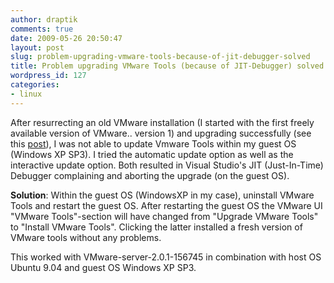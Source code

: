 ```yaml
---
author: draptik
comments: true
date: 2009-05-26 20:50:47
layout: post
slug: problem-upgrading-vmware-tools-because-of-jit-debugger-solved
title: Problem upgrading VMware Tools (because of JIT-Debugger) solved
wordpress_id: 127
categories:
- linux
---
```


After resurrecting an old VMware installation (I started with the first freely available version of VMware.. version 1) and upgrading successfully (see this [post](http://draptik.wordpress.com/2009/05/26/ubuntu-9-04-with-vmware-server-2-0-1-156745/)), I was not able to update Vmware Tools within my guest OS (Windows XP SP3). I tried the automatic update option as well as the interactive update option. Both resulted in Visual Studio's JIT (Just-In-Time) Debugger complaining and aborting the upgrade (on the guest OS).

**Solution**: Within the guest OS (WindowsXP in my case), uninstall VMware Tools and restart the guest OS. After restarting the guest OS the VMware UI "VMware Tools"-section will have changed from "Upgrade VMware Tools" to "Install VMware Tools". Clicking the latter installed a fresh version of VMware tools without any problems.

This worked with VMware-server-2.0.1-156745 in combination with host OS Ubuntu 9.04 and guest OS Windows XP SP3.
